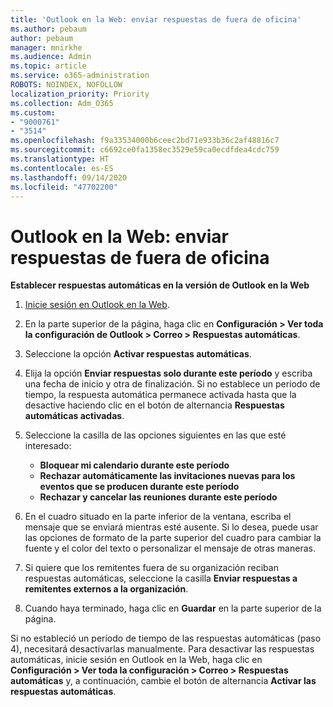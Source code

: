 ```yaml
---
title: 'Outlook en la Web: enviar respuestas de fuera de oficina'
ms.author: pebaum
author: pebaum
manager: mnirkhe
ms.audience: Admin
ms.topic: article
ms.service: o365-administration
ROBOTS: NOINDEX, NOFOLLOW
localization_priority: Priority
ms.collection: Adm_O365
ms.custom:
- "9000761"
- "3514"
ms.openlocfilehash: f9a33534000b6ceec2bd71e933b36c2af48816c7
ms.sourcegitcommit: c6692ce0fa1358ec3529e59ca0ecdfdea4cdc759
ms.translationtype: HT
ms.contentlocale: es-ES
ms.lasthandoff: 09/14/2020
ms.locfileid: "47702200"
---
```

# <a name="outlook-on-the-web-send-out-of-office-replies"></a>Outlook en la Web: enviar respuestas de fuera de oficina

**Establecer respuestas automáticas en la versión de Outlook en la Web**

1. [Inicie sesión en Outlook en la Web](https://support.office.com/article/how-to-sign-in-to-outlook-on-the-web-763fab4d-0138-4814-b450-37fc286bcb79).

2. En la parte superior de la página, haga clic en **Configuración > Ver toda la configuración de Outlook > Correo > Respuestas automáticas**.

3. Seleccione la opción **Activar respuestas automáticas**.

4. Elija la opción **Enviar respuestas solo durante este período** y escriba una fecha de inicio y otra de finalización. Si no establece un período de tiempo, la respuesta automática permanece activada hasta que la desactive haciendo clic en el botón de alternancia **Respuestas automáticas activadas**.

5. Seleccione la casilla de las opciones siguientes en las que esté interesado:
    - **Bloquear mi calendario durante este período**
    - **Rechazar automáticamente las invitaciones nuevas para los eventos que se producen durante este período**
    - **Rechazar y cancelar las reuniones durante este período**

6. En el cuadro situado en la parte inferior de la ventana, escriba el mensaje que se enviará mientras esté ausente. Si lo desea, puede usar las opciones de formato de la parte superior del cuadro para cambiar la fuente y el color del texto o personalizar el mensaje de otras maneras.

7. Si quiere que los remitentes fuera de su organización reciban respuestas automáticas, seleccione la casilla **Enviar respuestas a remitentes externos a la organización**.

8. Cuando haya terminado, haga clic en **Guardar** en la parte superior de la página.

Si no estableció un período de tiempo de las respuestas automáticas (paso 4), necesitará desactivarlas manualmente. Para desactivar las respuestas automáticas, inicie sesión en Outlook en la Web, haga clic en **Configuración > Ver toda la configuración > Correo > Respuestas automáticas** y, a continuación, cambie el botón de alternancia **Activar las respuestas automáticas**.
